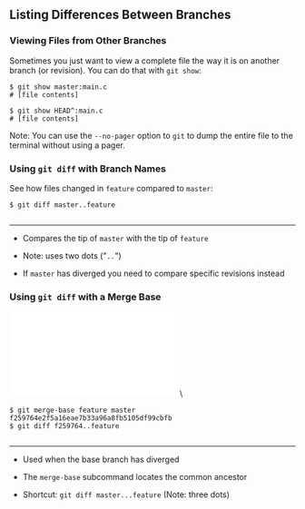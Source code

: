Listing Differences Between Branches
------------------------------------

### Viewing Files from Other Branches ###

Sometimes you just want to view a complete file the way it is on
another branch (or revision).  You can do that with `git show`:

~~~ {.shell}
$ git show master:main.c
# [file contents]

$ git show HEAD^:main.c
# [file contents]
~~~

Note: You can use the `--no-pager` option to `git` to dump the entire
file to the terminal without using a pager.

### Using `git diff` with Branch Names ###

See how files changed in `feature` compared to `master`:

~~~ {.shell}
$ git diff master..feature
~~~

<div class="notes">

~~~ {.diff exec="cd ../../repos/basic && git diff master..feature"}
~~~

----

</div>

  * Compares the tip of `master` with the tip of `feature`

  * Note: uses two dots ("`..`")

  * If `master` has diverged you need to compare specific revisions
    instead

### Using `git diff` with a Merge Base ###

![](../../diagrams/branches/merge-base.tex)\
<!-- Placeholder -->

~~~ {.shell}
$ git merge-base feature master
f259764e2f5a16eae7b33a96a8fb5105df99cbfb
$ git diff f259764..feature
~~~

<div class="notes">

~~~ {.diff exec="cd ../../repos/basic && git diff master...feature"}
~~~

----

</div>

  * Used when the base branch has diverged

  * The `merge-base` subcommand locates the common ancestor

  * Shortcut: `git diff master...feature` (Note: three dots)
